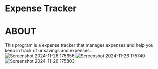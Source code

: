 # Expense Tracker 
# ABOUT

This program is a expense tracker that manages expenses 
and help you keep in track of ur savings and expenses.
.
![Screenshot 2024-11-26 175656](https://github.com/user-attachments/assets/361fd3bf-9f87-47ef-9b32-5c46a3b747cd)
![Screenshot 2024-11-26 175740](https://github.com/user-attachments/assets/332e3c42-0b8b-4116-8e2f-391e6ce000ae)
![Screenshot 2024-11-26 175803](https://github.com/user-attachments/assets/356d084c-71d9-478e-8716-ed97eb1d89df)
